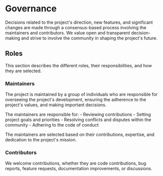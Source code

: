 <!--
SPDX-FileCopyrightText: 2023 Digg - Agency for Digital Government

SPDX-License-Identifier: MIT
-->

# Governance

Decisions related to the project's direction, new features, and significant changes are made through a consensus-based process involving the maintainers and contributors.
We value open and transparent decision-making and strive to involve the community in shaping the project's future.

## Roles

This section describes the different roles, their responsibilities, and how they are selected.

### Maintainers

The project is maintained by a group of individuals who are responsible for overseeing the project's development, ensuring the adherence to the project's values, and making important decisions.

The maintainers are responsible for:
    - Reviewing contributions
    - Setting project goals and priorities
    - Resolving conflicts and disputes within the community
    - Adhering to the code of conduct

The maintainers are selected based on their contributions, expertise, and dedication to the project's mission.

### Contributors

We welcome contributions, whether they are code contributions, bug reports, feature requests, documentation improvements, or discussions.
